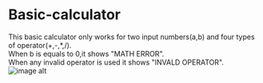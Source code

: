 # Basic-calculator
This basic calculator only works for two input numbers(a,b) and four types of operator(+,-,*,/).
<br>
When b is equals to 0,it shows "MATH ERROR".
<br>
When any invalid operator is used it shows "INVALD OPERATOR".
![image alt](https://github.com/user-attachments/assets/d079a979-2c30-442d-b9b9-9be42713cecd)
